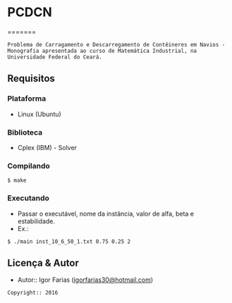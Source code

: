 # PCDCN
=======
	
	Problema de Carragamento e Descarregamento de Contêineres em Navios - Monografia apresentada ao curso de Matemática Industrial, na Universidade Federal do Ceará.

Requisitos
------------
### Plataforma
- Linux (Ubuntu)

### Biblioteca
- Cplex (IBM) - Solver

### Compilando
```
$ make
```

### Executando

- Passar o executável, nome da instância, valor de alfa, beta e estabilidade.
- Ex.:

```
$ ./main inst_10_6_50_1.txt 0.75 0.25 2
```

Licença & Autor
--------------
- Autor:: Igor Farias (<igorfarias30@hotmail.com>)

```text
Copyright:: 2016
```